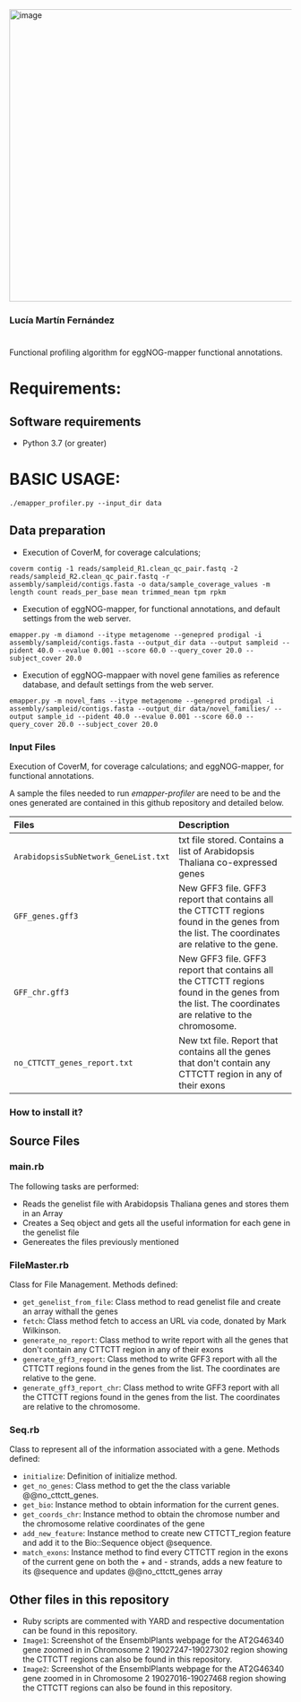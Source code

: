 
<img width="522" alt="image" src="https://github.com/luciamartinf/TFM/assets/56353778/17243875-e6f0-4da8-aa6e-51dfeb90c7bc">

### Lucía Martín Fernández
#

Functional profiling algorithm for eggNOG-mapper functional annotations. 


# Requirements:

## Software requirements

* Python 3.7 (or greater)

# BASIC USAGE:

`./emapper_profiler.py --input_dir data`

## Data preparation

* Execution of CoverM, for coverage calculations; 

```coverm contig -1 reads/sampleid_R1.clean_qc_pair.fastq -2 reads/sampleid_R2.clean_qc_pair.fastq -r assembly/sampleid/contigs.fasta -o data/sample_coverage_values -m length count reads_per_base mean trimmed_mean tpm rpkm```

* Execution of eggNOG-mapper, for functional annotations, and default settings from the web server.

```emapper.py -m diamond --itype metagenome --genepred prodigal -i assembly/sampleid/contigs.fasta --output_dir data --output sampleid --pident 40.0 --evalue 0.001 --score 60.0 --query_cover 20.0 --subject_cover 20.0```

* Execution of eggNOG-mappaer with novel gene families as reference database, and default settings from the web server.

```emapper.py -m novel_fams --itype metagenome --genepred prodigal -i assembly/sampleid/contigs.fasta --output_dir data/novel_families/ --output sample_id --pident 40.0 --evalue 0.001 --score 60.0 --query_cover 20.0 --subject_cover 20.0```


### Input Files

Execution of CoverM, for coverage calculations; and eggNOG-mapper, for functional annotations. 

A sample  the files needed to run *emapper-profiler* are  need to be 
and the ones generated are contained in this github repository and detailed below. 

| **Files**                           | **Description**                                                                                                 |                                                   
|:----------------------------------------|:----------------------------------------------------------------------------------------------------------------|
|`ArabidopsisSubNetwork_GeneList.txt`                                |  txt file stored. Contains a list of Arabidopsis Thaliana co-expressed genes                          |                  
|`GFF_genes.gff3`                                  | New GFF3 file. GFF3 report that contains all the CTTCTT regions found in the genes from the list. The coordinates are relative to the gene.                 |                                                               
|`GFF_chr.gff3`                                  | New GFF3 file. GFF3 report that contains all the CTTCTT regions found in the genes from the list. The coordinates are relative to the chromosome.                |   
|`no_CTTCTT_genes_report.txt`                                  | New txt file. Report that contains all the genes that don't contain any CTTCTT region in any of their exons                 |     

### How to install it? 


## Source Files

### main.rb

The following tasks are performed:

-   Reads the genelist file with Arabidopsis Thaliana genes and stores them in an Array
-   Creates a Seq object and gets all the useful information for each gene in the genelist file 
-   Genereates the files previously mentioned

### FileMaster.rb

Class for File Management. Methods defined:

- `get_genelist_from_file`: Class method to read genelist file and create an array withall the genes
- `fetch`: Class method fetch to access an URL via code, donated by Mark Wilkinson.
- `generate_no_report`: Class method to write report with all the genes that don't contain any CTTCTT region in any of their exons
- `generate_gff3_report`: Class method to write GFF3 report with all the CTTCTT regions found in the genes from the list. The coordinates are relative to the gene.
- `generate_gff3_report_chr`: Class method to write GFF3 report with all the CTTCTT regions found in the genes from the list. The coordinates are relative to the chromosome.

### Seq.rb 

Class to represent all of the information associated with a gene. Methods defined:

- `initialize`: Definition of initialize method.
- `get_no_genes`: Class method to get the the class variable @@no_cttctt_genes.
- `get_bio`: Instance method to obtain information for the current genes.
- `get_coords_chr`: Instance method to obtain the chromose number and the chromosome relative coordinates of the gene
- `add_new_feature`: Instance method to create new CTTCTT_region feature and add it to the Bio::Sequence object @sequence.
- `match_exons`: Instance method to find every CTTCTT region in the exons of the current gene on both the + and - strands, adds a new feature to its @sequence and updates @@no_cttctt_genes array


## Other files in this repository

- Ruby scripts are commented with YARD and respective documentation can be found in this repository. 
- `Image1`: Screenshot of the EnsemblPlants webpage for the AT2G46340 gene zoomed in in Chromosome 2 19027247-19027302 region showing the CTTCTT regions can also be found in this repository. 
- `Image2`: Screenshot of the EnsemblPlants webpage for the AT2G46340 gene zoomed in in Chromosome 2 19027016-19027468 region showing the CTTCTT regions can also be found in this repository. 

